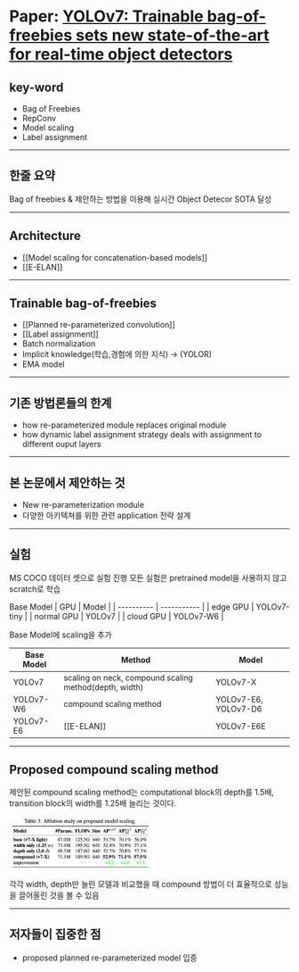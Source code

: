 # Paper: [YOLOv7: Trainable bag-of-freebies sets new state-of-the-art for real-time object detectors](https://arxiv.org/abs/2207.02696)

## key-word

- Bag of Freebies
- RepConv
- Model scaling
- Label assignment

---

## 한줄 요약

Bag of freebies & 제안하는 방법을 이용해 실시간 Object Detecor SOTA 달성

---

## Architecture

- [[Model scaling for concatenation-based models]]
- [[E-ELAN]]

---

## Trainable bag-of-freebies

- [[Planned re-parameterized convolution]]
- [[Label assignment]]
- Batch normalization
- Implicit knowledge(학습,경험에 의한 지식) -> (YOLOR)
- EMA model

---

## 기존 방법론들의 한계

- how re-parameterized module replaces original module
- how dynamic label assignment strategy deals with assignment to different ouput layers

---

## 본 논문에서 제안하는 것

- New re-parameterization module
- 다양한 아키텍쳐를 위한 관련 application 전략 설계

---

## 실험

MS COCO 데이터 셋으로 실험 진행
모든 실험은 pretrained model을 사용하지 않고 scratch로 학습

Base Model
| GPU        | Model       |
| ---------- | ----------- |
| edge GPU   | YOLOv7-tiny |
| normal GPU | YOLOv7      |
| cloud GPU  | YOLOv7-W6   |

Base Model에 scaling을 추가

| Base Model | Method                                                 | Model                |
| ---------- | ------------------------------------------------------ | -------------------- |
| YOLOv7     | scaling on neck, compound scaling method(depth, width) | YOLOv7-X             |
| YOLOv7-W6  | compound scaling method                                | YOLOv7-E6, YOLOv7-D6 |
| YOLOv7-E6  | [[E-ELAN]]                                             | YOLOv7-E6E           |

---

## Proposed compound scaling method

제안된 compound scaling method는 computational block의 depth를 1.5배, transition block의 width를 1.25배 늘리는 것이다.

<img src="Pasted image 20221127184541.png" width="50%">

각각 width, depth만 늘린 모델과 비교했을 때 compound 방법이 더 효율적으로 성능을 끌어올린 것을 볼 수 있음

---

## 저자들이 집중한 점

- proposed planned re-parameterized model 입증
